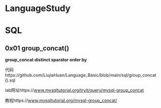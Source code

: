 # LanguageStudy

# SQL

## 0x01 group_concat()
**group_concat distinct sparator    order by**

代码https://github.com/LiujiaHuan/Language_Basic/blob/main/sql/group_concat().sql

lab网址https://www.mysqltutorial.org/tryit/query/mysql-group_concat

教程https://www.mysqltutorial.org/mysql-group_concat/
